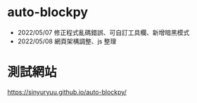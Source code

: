 # auto-blockpy

- 2022/05/07 修正程式亂碼錯誤、可自訂工具欄、新增暗黑模式
- 2022/05/08 網頁架構調整、js 整理

# 測試網站

https://sinyuryuu.github.io/auto-blockpy/
